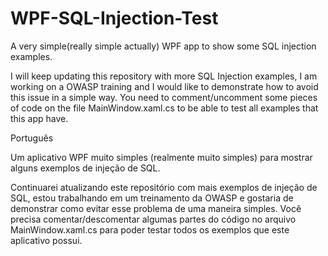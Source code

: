 # WPF-SQL-Injection-Test
A very simple(really simple actually) WPF app to show some SQL injection examples.

I will keep updating this repository with more SQL Injection examples, I am working on a OWASP training and I would like to demonstrate how to avoid this issue in a simple way.
You need to comment/uncomment some pieces of code on the file MainWindow.xaml.cs to be able to test all examples that this app have.

Português

Um aplicativo WPF muito simples (realmente muito simples) para mostrar alguns exemplos de injeção de SQL.

Continuarei atualizando este repositório com mais exemplos de injeção de SQL, estou trabalhando em um treinamento da OWASP e gostaria de demonstrar como evitar esse problema de uma maneira simples.
Você precisa comentar/descomentar algumas partes do código no arquivo MainWindow.xaml.cs para poder testar todos os exemplos que este aplicativo possui.
